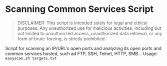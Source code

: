 # Scanning Common Services Script

> DISCLAIMER: This script is intended solely for legal and ethical purposes. Any unauthorized use for malicious activities, including but not limited to unauthorized access, unauthorized data retrieval, or any form of brute-forcing, is strictly prohibited.

Script for scanning an IP/URL's open ports and analyzing its open ports and common services hosted, such ad FTP, SSH, Telnet, HTTP, SMB...
Usage: 
`easyscan.sh targets.txt`
